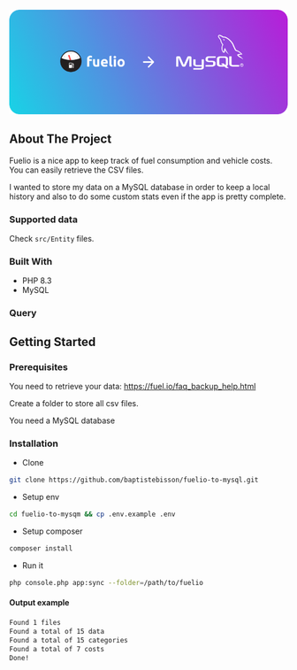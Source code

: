 ![](img/banner.png)

## About The Project

Fuelio is a nice app to keep track of fuel consumption and vehicle costs. You can easily retrieve the CSV files.

I wanted to store my data on a MySQL database in order to keep a local history and also to do some custom stats even if the app is pretty complete.

### Supported data

Check `src/Entity` files.

### Built With

- PHP 8.3
- MySQL

### Query

## Getting Started

### Prerequisites

You need to retrieve your data: https://fuel.io/faq_backup_help.html

Create a folder to store all csv files.

You need a MySQL database

### Installation

- Clone

```bash
git clone https://github.com/baptistebisson/fuelio-to-mysql.git
```

- Setup env

```bash
cd fuelio-to-mysqm && cp .env.example .env
```

- Setup composer

```bash
composer install
```

- Run it

```bash
php console.php app:sync --folder=/path/to/fuelio
```

#### Output example

```
Found 1 files
Found a total of 15 data
Found a total of 15 categories
Found a total of 7 costs
Done!
```
